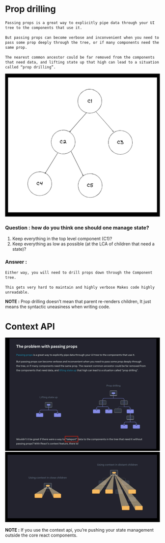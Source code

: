 # Prop drilling 

    Passing props is a great way to explicitly pipe data through your UI tree to the components that use it.

    But passing props can become verbose and inconvenient when you need to pass some prop deeply through the tree, or if many components need the same prop.

    The nearest common ancestor could be far removed from the components that need data, and lifting state up that high can lead to a situation called “prop drilling”.

<img src="./assets/Pic-1.png" />

### Question : how do you think one should one manage state?

1. Keep everything in the top level component (C1)?
2. Keep everything as low as possible (at the LCA of children that need a state)?

### Answer : 
    Either way, you will need to drill props down through the Component tree.

    This gets very hard to maintain and highly verbose Makes code highly unreadable.

__NOTE :__ Prop drilling doesn’t mean that parent re-renders children, It just means the syntactic uneasiness when writing code.

# Context API

<img src="./assets/Pic-2.png" />
<img src="./assets/Pic-3.png" />

__NOTE :__ If you use the context api, you’re pushing your state management outside the core react
components.